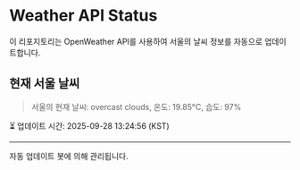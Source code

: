 
# Weather API Status

이 리포지토리는 OpenWeather API를 사용하여 서울의 날씨 정보를 자동으로 업데이트합니다.

## 현재 서울 날씨
> 서울의 현재 날씨: overcast clouds, 온도: 19.85°C, 습도: 97%

⏳ 업데이트 시간: 2025-09-28 13:24:56 (KST)

---
자동 업데이트 봇에 의해 관리됩니다.
